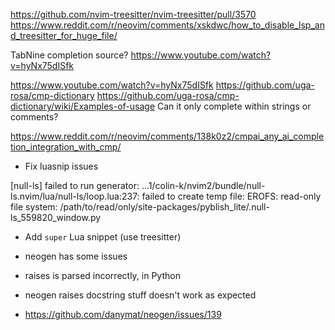 https://github.com/nvim-treesitter/nvim-treesitter/pull/3570
https://www.reddit.com/r/neovim/comments/xskdwc/how_to_disable_lsp_and_treesitter_for_huge_file/

TabNine completion source?
https://www.youtube.com/watch?v=hyNx75dISfk

https://www.youtube.com/watch?v=hyNx75dISfk
https://github.com/uga-rosa/cmp-dictionary
https://github.com/uga-rosa/cmp-dictionary/wiki/Examples-of-usage
Can it only complete within strings or comments?


https://www.reddit.com/r/neovim/comments/138k0z2/cmpai_any_ai_completion_integration_with_cmp/


- Fix luasnip issues

[null-ls] failed to run generator: ...1/colin-k/nvim2/bundle/null-ls.nvim/lua/null-ls/loop.lua:237: failed to create temp file: EROFS: read-only file system: /path/to/read/only/site-packages/pyblish_lite/.null-ls_559820_window.py

- Add ``super`` Lua snippet (use treesitter)

- neogen has some issues
 - raises is parsed incorrectly, in Python
- neogen raises docstring stuff doesn't work as expected
 - https://github.com/danymat/neogen/issues/139
